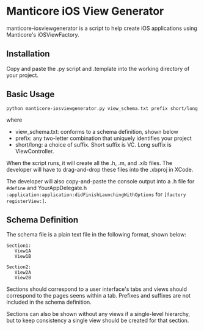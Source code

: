Manticore iOS View Generator
============================

manticore-iosviewgenerator is a script to help create iOS applications using Manticore's iOSViewFactory.

Installation
------------

Copy and paste the .py script and .template into the working directory of your project.

Basic Usage
-----------

    python manticore-iosviewgenerator.py view_schema.txt prefix short/long

where

  * view_schema.txt: conforms to a schema definition, shown below
  * prefix: any two-letter combination that uniquely identifies your project
  * short/long: a choice of suffix. Short suffix is VC. Long suffix is ViewController.

When the script runs, it will create all  the .h, .m, and .xib files. The developer will have to drag-and-drop
these files into the .xbproj in XCode.

The developer will also copy-and-paste the console output into a .h file for `#define` and 
YourAppDelegate.h `:application:application:didFinishLaunchingWithOptions` for `[factory registerView:]`.

Schema Definition
-----------------

The schema file is a plain text file in the following format, shown below:

    Section1:
       View1A
       View1B

    Section2:
       View2A
       View2B

Sections should correspond to a user interface's tabs and views should correspond to the pages
seens within a tab. Prefixes and suffixes are not included in the schema definition.

Sections can also be shown without any views if a single-level hierarchy, but to keep consistency
a single view should be created for that section.


